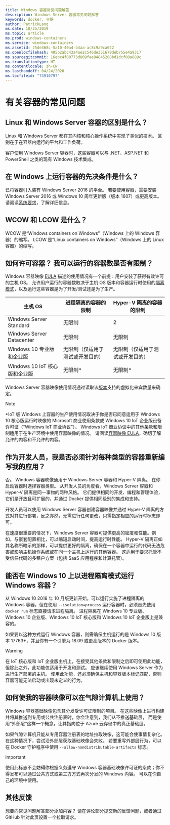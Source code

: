 ```yaml
---
title: Windows 容器常见问题解答
description: Windows Server 容器常见问题解答
keywords: docker, 容器
author: PatrickLang
ms.date: 10/25/2019
ms.topic: article
ms.prod: windows-containers
ms.service: windows-containers
ms.assetid: 25de368c-5a10-40a4-b4aa-ac8c9a9ca022
ms.openlocfilehash: 405b2abc43a4ae2c546de351679deb755e4a9317
ms.sourcegitcommit: 16ebc4f00773d809fae84845208bd1dcf08a889c
ms.translationtype: HT
ms.contentlocale: zh-CN
ms.lasthandoff: 04/24/2020
ms.locfileid: "74910797"
---
```

# <a name="frequently-asked-questions-about-containers"></a>有关容器的常见问题

## <a name="whats-the-difference-between-linux-and-windows-server-containers"></a>Linux 和 Windows Server 容器的区别是什么？

Linux 和 Windows Server 都在其内核和核心操作系统中实现了类似的技术。 区别在于在容器内运行的平台和工作负荷。  

客户使用 Windows Server 容器时，这些容器可以与 .NET、ASP.NET 和 PowerShell 之类的现有 Windows 技术集成。

## <a name="what-are-the-prerequisites-for-running-containers-on-windows"></a>在 Windows 上运行容器的先决条件是什么？

已将容器引入装有 Windows Server 2016 的平台。 若要使用容器，需要安装 Windows Server 2016 或 Windows 10 周年更新版（版本 1607）或更高版本。 请阅读[系统要求](../deploy-containers/system-requirements.md)，了解详细信息。

## <a name="what-are-wcow-and-lcow"></a>WCOW 和 LCOW 是什么？

WCOW 是“Windows containers on Windows”（Windows 上的 Windows 容器）的缩写。 LCOW 是“Linux containers on Windows”（Windows 上的 Linux 容器）的缩写。

## <a name="how-are-containers-licensed-is-there-a-limit-to-the-number-of-containers-i-can-run"></a>如何许可容器？ 我可以运行的容器数是否有限制？

Windows 容器映像 [EULA](../images-eula.md) 描述的使用情况有一个前提：用户安装了获得有效许可的主机 OS。 允许用户运行的容器数取决于主机 OS 版本和容器运行时使用的[隔离模式](../manage-containers/hyperv-container.md)，以及运行这些容器是为了开发/测试还是为了生产。

|主机 OS                                                         |进程隔离的容器的限制                   |Hyper-V 隔离的容器的限制                   |
|----------------------------------------------------------------|---------------------------------------------------|---------------------------------------------------|
|Windows Server Standard                                         |无限制                                          |2                                                  |
|Windows Server Datacenter                                       |无限制                                          |无限制                                          |
|Windows 10 专业版和企业版                                   |无限制（仅适用于测试或开发目的） |无限制（仅适用于测试或开发目的） |
|Windows 10 IoT 核心版和企业版                             |无限制*                                         |无限制*                                          |

Windows Server 容器映像使用情况通过读取该[版本](/windows-server/get-started-19/editions-comparison-19.md)支持的虚拟化来宾数量来确定。 <br/>

>[!NOTE]
>\*IoT 版 Windows 上容器的生产使用情况取决于你是否已同意适用于 Windows 10 核心版运行时映像的 Microsoft 商业使用条款或 Windows 10 IoT 企业版设备许可证（“Windows IoT 商业协议”）。 Windows IoT 商业协议中的其他条款和限制适用于在生产环境中使用容器映像的情况。 请阅读[容器映像 EULA](../images-eula.md)，确切了解允许的内容和不允许的内容。

## <a name="as-a-developer-do-i-have-to-rewrite-my-app-for-each-type-of-container"></a>作为开发人员，我是否必须针对每种类型的容器重新编写我的应用？

否。 Windows 容器映像通用于 Windows Server 容器和 Hyper-V 隔离。 在你启动容器时选择容器类型。 从开发人员的角度看，Windows Server 容器和 Hyper-V 隔离是同一事物的两种风格。 它们提供相同的开发、编程和管理体验，它们是开放且可扩展的，并通过 Docker 提供相同级别的集成和支持。

开发人员可以使用 Windows Server 容器创建容器映像并通过 Hyper-V 隔离的方式对其进行部署，反之亦然，无需进行任何更改，只需指定相应的运行时标志即可。

在速度很重要的情况下，Windows Server 容器可提供更高的密度和性能。例如，与嵌套配置相比，可以缩短启动时间，提高运行时性能。 Hyper-V 隔离正如其名称所暗示的那样，可以提供更好的隔离，确保在一个容器中运行的代码无法危害或影响主机操作系统或在同一个主机上运行的其他容器。 这适用于要求托管不受信任代码的多租户方案（包括 SaaS 应用程序和计算托管）。

## <a name="can-i-run-windows-containers-in-process-isolated-mode-on-windows-10"></a>能否在 Windows 10 上以进程隔离模式运行 Windows 容器？

从 Windows 10 2018 年 10 月版更新开始，可以运行实施了进程隔离的 Windows 容器，但在使用 `--isolation=process` 运行容器时，必须首先使用 `docker run` 标志直接请求进程隔离。 进程隔离在 Windows 10 专业版、Windows 10 企业版、Windows 10 IoT 核心版和 Windows 10 IoT 企业版上是兼容的。

如果要以这种方式运行 Windows 容器，则需确保主机运行的是 Windows 10 版本 17763+，并且你有一个引擎为 18.09 或更高版本的 Docker 版本。

> [!WARNING]
> 在 IoT 核心版和 IoT 企业版主机上，在接受其他条款和限制之后即可使用此功能，但除此之外，此功能仅适用于开发和测试。 应该继续使用 Windows Server 作为进行生产部署的主机。 使用此功能，还必须确保主机和容器版本标记匹配，否则容器可能无法启动或出现未定义的行为。

## <a name="how-do-i-make-my-container-images-available-on-air-gapped-machines"></a>如何使我的容器映像可以在气隙计算机上使用？

Windows 容器基础映像包含其分发受许可证限制的项目。 在这些映像上进行构建并将其推送到专用或公共注册表时，你会注意到，我们从不推送基础层， 而是使用“外部层”这样一个概念，让其指向位于 Azure 云存储中的真正基础层。

如果气隙计算机只能从专用容器注册表的地址拉取映像，这可能会使事情复杂化。 在这种情况下，尝试沿外部层获取基础映像会失败。 若要重写外部层行为，可以在 Docker 守护程序中使用 `--allow-nondistributable-artifacts` 标志。

> [!IMPORTANT]
> 使用此标志不会妨碍你根据义务遵守 Windows 容器基础映像许可证的条款；你不得发布可以通过公共方式或第三方方式再次分发的 Windows 内容。 可以在你自己的环境中使用。

## <a name="additional-feedback"></a>其他反馈

想要向常见问题解答部分添加内容？ 请在评论部分提交新的反馈问题，或者通过 GitHub 针对此页设置一个拉取请求。
